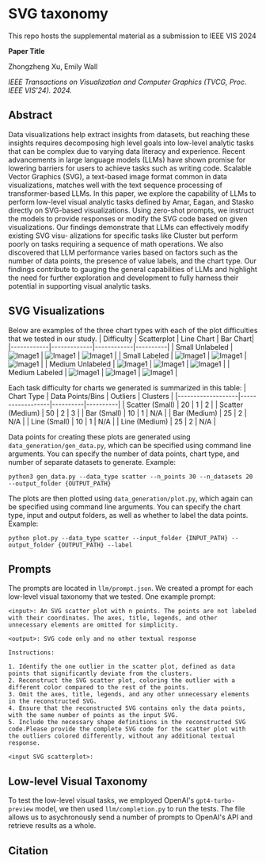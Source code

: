 # SVG taxonomy

This repo hosts the supplemental material as a submission to IEEE VIS 2024

**Paper Title**

Zhongzheng Xu, Emily Wall

*IEEE Transactions on Visualization and Computer Graphics (TVCG, Proc. IEEE VIS'24). 2024.*

## Abstract 
Data visualizations help extract insights
from datasets, but reaching these insights requires decomposing
high level goals into low-level analytic tasks that can be complex
due to varying data literacy and experience. Recent advancements
in large language models (LLMs) have shown promise for lowering
barriers for users to achieve tasks such as writing code. Scalable
Vector Graphics (SVG), a text-based image format common in data
visualizations, matches well with the text sequence processing of
transformer-based LLMs. In this paper, we explore the capability of
LLMs to perform low-level visual analytic tasks defined by Amar,
Eagan, and Stasko directly on SVG-based visualizations. Using
zero-shot prompts, we instruct the models to provide responses or
modify the SVG code based on given visualizations. Our findings
demonstrate that LLMs can effectively modify existing SVG visu-
alizations for specific tasks like Cluster but perform poorly on tasks
requiring a sequence of math operations. We also discovered that
LLM performance varies based on factors such as the number of
data points, the presence of value labels, and the chart type. Our
findings contribute to gauging the general capabilities of LLMs and
highlight the need for further exploration and development to fully
harness their potential in supporting visual analytic tasks.

## SVG Visualizations

Below are examples of the three chart types with each of the plot difficulties that we tested in our study.
| Difficulty | Scatterplot | Line Chart | Bar Chart|
|------------|-------------|------------|----------|
| Small Unlabeled  | ![Image1](./images/scatter/easy_unlabeled/scatter_data_0.svg) | ![Image1](./images/line/easy_unlabeled/line_data_0.svg) | ![Image1](./images/bar/easy_unlabeled/bar_data_0.svg) |
| Small Labeled    | ![Image1](./images/scatter/easy_labeled/scatter_data_0.svg) | ![Image1](./images/line/easy_labeled/line_data_0.svg) | ![Image1](./images/bar/easy_labeled/bar_data_0.svg) |
| Medium Unlabeled | ![Image1](./images/scatter/hard_unlabeled/scatter_data_0.svg) | ![Image1](./images/line/hard_unlabeled/line_data_0.svg) | ![Image1](./images/bar/hard_unlabeled/bar_data_0.svg) |
| Medium Labeled   | ![Image1](./images/scatter/hard_labeled/scatter_data_0.svg) | ![Image1](./images/line/hard_labeled/line_data_0.svg) | ![Image1](./images/bar/hard_labeled/bar_data_0.svg) |

Each task difficulty for charts we generated is summarized in this table:
| Chart Type        | Data Points/Bins | Outliers | Clusters |
|-------------------|------------------|----------|----------|
| Scatter (Small)  | 20               | 1        | 2        |
| Scatter (Medium) | 50               | 2        | 3        |
| Bar (Small)      | 10               | 1        | N/A      |
| Bar (Medium)     | 25               | 2        | N/A      |
| Line (Small)     | 10               | 1        | N/A      |
| Line (Medium)    | 25               | 2        | N/A      |

Data points for creating these plots are generated using `data_generation/gen_data.py`, which can be specified using command line arguments. You can specify the number of data points, chart type, and number of separate datasets to generate. Example:

`python3 gen_data.py --data_type scatter --n_points 30 --n_datasets 20 --output_folder {OUTPUT_PATH}`

The plots are then plotted using `data_generation/plot.py`, which again can be specified using command line arguments. You can specify the chart type, input and output folders, as well as whether to label the data points. Example:

`python plot.py --data_type scatter --input_folder {INPUT_PATH} --output_folder {OUTPUT_PATH} --label`

## Prompts
The prompts are located in `llm/prompt.json`. We created a prompt for each low-level visual taxonomy that we tested. One example prompt:

```
<input>: An SVG scatter plot with n points. The points are not labeled with their coordinates. The axes, title, legends, and other unnecessary elements are omitted for simplicity.

<output>: SVG code only and no other textual response

Instructions:

1. Identify the one outlier in the scatter plot, defined as data points that significantly deviate from the clusters.
2. Reconstruct the SVG scatter plot, coloring the outlier with a different color compared to the rest of the points.
3. Omit the axes, title, legends, and any other unnecessary elements in the reconstructed SVG.
4. Ensure that the reconstructed SVG contains only the data points, with the same number of points as the input SVG.
5. Include the necessary shape definitions in the reconstructed SVG code.Please provide the complete SVG code for the scatter plot with the outliers colored differently, without any additional textual response.

<input SVG scatterplot>: 
```

## Low-level Visual Taxonomy
To test the low-level visual tasks, we employed OpenAI's `gpt4-turbo-preview` model, we then used `llm/completion.py` to run the tests. The file allows us to asychronously send a number of prompts to OpenAI's API and retrieve results as a whole. 

## Citation 






